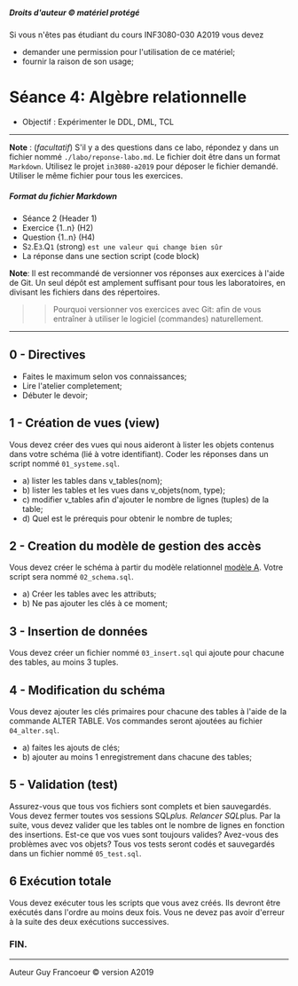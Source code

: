 ##### Droits d'auteur :copyright: matériel protégé 
 Si vous n'êtes pas étudiant du cours INF3080-030 A2019 vous devez 
 - demander une permission pour l'utilisation de ce matériel;
 - fournir la raison de son usage;

# Séance 4: Algèbre relationnelle

- Objectif : Expérimenter le DDL, DML, TCL 
   
----
**Note** : (_facultatif_) S'il y a des questions dans ce labo, répondez y dans un fichier nommé
`./labo/reponse-labo.md`.  Le fichier doit être dans un format `Markdown`. Utilisez le projet
`in3080-a2019` pour déposer le fichier demandé. Utiliser le même fichier pour tous les exercices.

##### Format du fichier Markdown
 + Séance 2 (Header 1)
 + Exercice {1..n} (H2)
 + Question {1..n} (H4)
 + S`2`.E`3`.Q`1` (strong) `est une valeur qui change bien sûr`
 + La réponse dans une section script (code block)

**Note**: Il est recommandé de versionner vos réponses aux exercices à l'aide
de Git. Un seul dépôt est amplement suffisant pour tous les laboratoires, en
divisant les fichiers dans des répertoires.

 > > Pourquoi versionner vos exercices avec Git: afin de
vous entraîner à utiliser le logiciel (commandes) naturellement.

----

## 0 - Directives

+ Faites le maximum selon vos connaissances;
+ Lire l'atelier completement;
+ Débuter le devoir;

## 1 - Création de vues (view)

Vous devez créer des vues qui nous aideront à lister les objets contenus dans votre schéma (lié à
votre identifiant). Coder les réponses dans un script nommé `01_systeme.sql`.

+ a) lister les tables dans v_tables(nom);
+ b) lister les tables et les vues dans v_objets(nom, type);
+ c)  modifier v_tables afin d'ajouter le nombre de lignes (tuples) de la table;
+ d) Quel est le prérequis pour obtenir le nombre de tuples;

## 2 - Creation du modèle de gestion des accès

Vous devez créer le schéma à partir du modèle relationnel [modèle A](./modele.png).  Votre script
sera nommé `02_schema.sql`.

+ a) Créer les tables avec les attributs;
+ b) Ne pas ajouter les clés à ce moment;

## 3 - Insertion de données

Vous devez créer un fichier nommé `03_insert.sql` qui ajoute pour chacune des tables, au moins 3 tuples.

## 4 - Modification du schéma

Vous devez ajouter les clés primaires pour chacune des tables à l'aide de la commande ALTER TABLE. Vos
commandes seront ajoutées au fichier `04_alter.sql`.

+ a) faites les ajouts de clés;
+ b) ajouter au moins 1 enregistrement dans chacune des tables;

## 5 - Validation (test)

Assurez-vous que tous vos fichiers sont complets et bien sauvegardés. Vous devez fermer toutes vos 
sessions SQL*plus. Relancer SQL*plus.  Par la suite, vous devez valider que les tables ont le nombre
de lignes en fonction des insertions.  Est-ce que vos vues sont toujours valides?  Avez-vous des 
problèmes avec vos objets? Tous vos tests seront codés et sauvegardés dans un fichier nommé 
`05_test.sql`.

## 6 Exécution totale

Vous devez exécuter tous les scripts que vous avez créés.  Ils devront être exécutés dans l'ordre
au moins deux fois.  Vous ne devez pas avoir d'erreur à la suite des deux exécutions successives.

### FIN.

---

Auteur Guy Francoeur :copyright: version A2019
